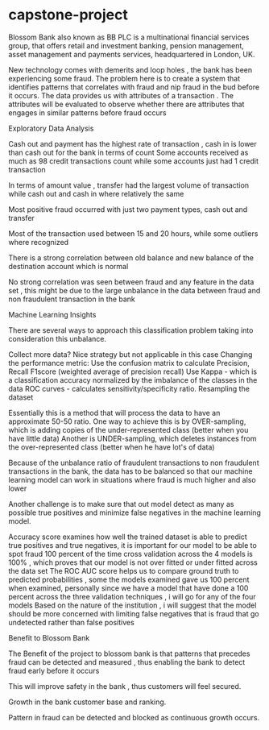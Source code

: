 # capstone-project

Blossom Bank also known as BB PLC is a multinational financial services group, that offers retail and investment banking, pension management, asset management and payments services, headquartered in London, UK.

New technology comes with demerits and loop holes , the bank has been experiencing some fraud. The problem here is to create a system that identifies patterns that correlates with fraud and nip fraud  in the bud before it occurs. The data provides us with attributes of a transaction . The attributes will be evaluated to observe whether there are attributes that engages in similar patterns before fraud  occurs


Exploratory Data Analysis


Cash out and payment has the highest rate of transaction , cash in is lower than cash out for the bank in terms of count 
Some accounts received as much as 98 credit  transactions count while some accounts just had 1 credit transaction

In terms of amount value , transfer had the largest volume of transaction while cash out and cash in where relatively the same 

Most positive fraud occurred with just two payment types, cash out and transfer

Most of the transaction used between 15 and 20 hours, while some outliers where recognized

There is a strong correlation between old balance   and new balance of the destination account  which is normal

No strong correlation was seen between fraud and any feature in the data set , this might be due to the large unbalance in the data between fraud and non fraudulent transaction in the bank


Machine Learning Insights

There are several ways to approach this classification problem taking into consideration this unbalance.

Collect more data? Nice strategy but not applicable in this case
Changing the performance metric:
Use the confusion matrix to calculate Precision, Recall
F1score (weighted average of precision recall)
Use Kappa - which is a classification accuracy normalized by the imbalance of the classes in the data
ROC curves - calculates sensitivity/specificity ratio.
Resampling the dataset

Essentially this is a method that will process the data to have an approximate 50-50 ratio.
One way to achieve this is by OVER-sampling, which is adding copies of the under-represented class (better when you have little data)
Another is UNDER-sampling, which deletes instances from the over-represented class (better when he have lot's of data)


Because of the unbalance ratio of fraudulent transactions to non fraudulent transactions in the bank, the data has to be balanced so that our machine learning model can work in situations where  fraud is much higher and also lower 

Another challenge is to make sure that out model detect as many as possible true positives and minimize false negatives in the machine learning model.

Accuracy score examines how well the trained dataset is able to predict true positives and true negatives, it is important for our model to be able to spot fraud 100 percent of the time
cross validation across the 4 models is 100% , which proves that our model is not over fitted or under fitted across the data set
The ROC AUC score helps us to compare ground truth to predicted probabilities , some the models examined gave us 100 percent when examined, personally since we have a model that have done a 100 percent across the three validation techniques , i will go for any of the four models
Based on the nature of the institution , i will suggest that the model should be more concerned with limiting false negatives that is fraud that go undetected rather than false positives


Benefit to Blossom Bank

The Benefit of the project to blossom bank is that patterns that precedes fraud can be detected and measured  , thus enabling the bank to detect fraud early before it occurs

This will improve safety in the bank , thus customers will feel secured.

Growth in the bank customer base and ranking.

Pattern in fraud can be detected and blocked as continuous growth occurs. 


